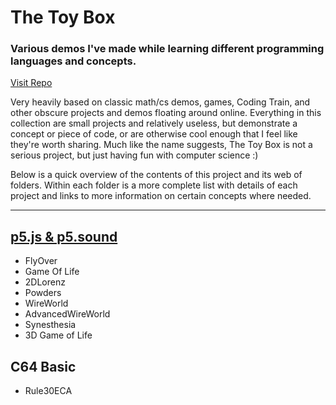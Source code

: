 # The Toy Box
### Various demos I've made while learning different programming languages and concepts.

[Visit Repo](https://github.com/Lumen-git/TheToyBox/)

Very heavily based on classic math/cs demos, games, Coding Train, and other obscure projects and demos floating around online. Everything in this collection are small projects and relatively useless, but demonstrate a concept or piece of code, or are otherwise cool enough that I feel like they're worth sharing. Much like the name suggests, The Toy Box is not a serious project, but just having fun with computer science :)

Below is a quick overview of the contents of this project and its web of folders. Within each folder is a more complete list with details of each project and links to more information on certain concepts where needed.

-------

## [p5.js & p5.sound](/p5.js&p5.sound/README.md)
<ul>
<li>FlyOver</li>
<li>Game Of Life</li>
<li>2DLorenz</li>
<li>Powders</li>
<li>WireWorld</li>
<li>AdvancedWireWorld</li>
<li>Synesthesia</li>
<li>3D Game of Life</li>
</ul>


## C64 Basic
<ul>
<li>Rule30ECA</li>
</ul>

